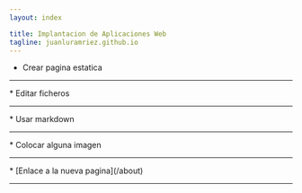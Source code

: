 ```yaml
---
layout: index

title: Implantacion de Aplicaciones Web 
tagline: juanluramriez.github.io
---
```

   
   * Crear pagina estatica
   <hr/>
   * Editar ficheros
   <hr/>
   * Usar markdown
   <hr/>
   * Colocar alguna imagen
   <hr/>
   * [Enlace a la nueva pagina](/about)
   <hr/>